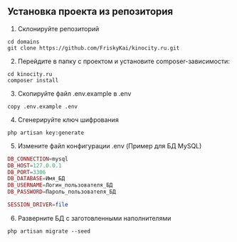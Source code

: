 ## Установка проекта из репозитория
1. Склонируйте репозиторий
```shell
cd domains
git clone https://github.com/FriskyKai/kinocity.ru.git
```

2. Перейдите в папку с проектом и установите composer-зависимости:
```shell
cd kinocity.ru
composer install
```

3. Скопируйте файл .env.example в .env
```shell
copy .env.example .env
```

4. Сгенерируйте ключ шифрования
```shell
php artisan key:generate
```

5. Измените файл конфигурации .env (Пример для БД MySQL)
```php
DB_CONNECTION=mysql
DB_HOST=127.0.0.1
DB_PORT=3306
DB_DATABASE=Имя_БД
DB_USERNAME=Логин_пользователя_БД
DB_PASSWORD=Пароль_пользователя_БД

SESSION_DRIVER=file
```

6. Разверните БД с заготовленными наполнителями
```shell
php artisan migrate --seed
```
